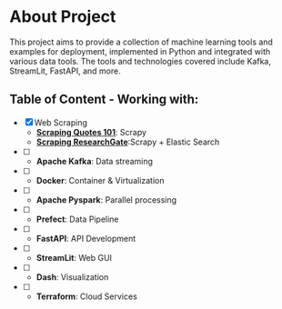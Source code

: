 # About Project
This project aims to provide a collection of machine learning tools and examples for deployment, implemented in Python and integrated with various data tools. The tools and technologies covered include Kafka, StreamLit, FastAPI, and more.

## Table of Content - Working with:
- [x]  Web Scraping
    - **[Scraping Quotes 101](https://github.com/nnitiwe-dev/nnit_ml_deployments/tree/main/web_scraping)**: Scrapy
    - **[Scraping ResearchGate](https://github.com/nnitiwe-dev/nnit_ml_deployments/tree/main/publications_search)**:Scrapy + Elastic Search
- [ ] - **Apache Kafka**: Data streaming
- [ ]  - **Docker**: Container & Virtualization
- [ ] - **Apache Pyspark**: Parallel processing
- [ ] - **Prefect**: Data Pipeline
- [ ] - **FastAPI**: API Development
- [ ] - **StreamLit**: Web GUI
- [ ] - **Dash**: Visualization
- [ ] - **Terraform**: Cloud Services
